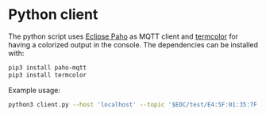# Python client

The python script uses [Eclipse Paho](https://pypi.org/project/paho-mqtt/) as MQTT client and [termcolor](https://pypi.org/project/termcolor/) for having a colorized output in the console. The dependencies can be installed with:

```bash
pip3 install paho-mqtt
pip3 install termcolor
```

Example usage:

```bash
python3 client.py --host 'localhost' --topic '$EDC/test/E4:5F:01:35:7F:F4/#'
```
